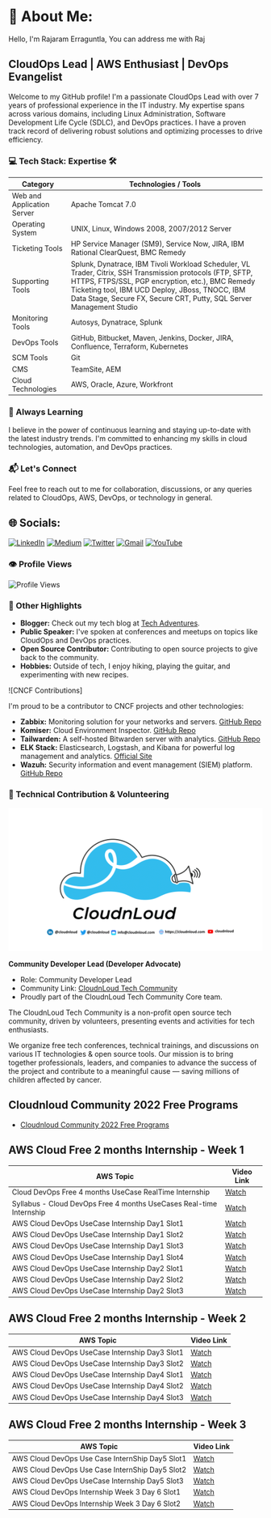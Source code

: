 # 💫 About Me:

Hello, I'm Rajaram Erraguntla, You can address me with Raj

## CloudOps Lead | AWS Enthusiast | DevOps Evangelist

Welcome to my GitHub profile! I'm a passionate CloudOps Lead with over 7 years of professional experience in the IT industry. My expertise spans across various domains, including Linux Administration, Software Development Life Cycle (SDLC), and DevOps practices. I have a proven track record of delivering robust solutions and optimizing processes to drive efficiency.

### 💻 Tech Stack: Expertise 🛠️

| Category          | Technologies / Tools                                |
|-------------------|----------------------------------------------------|
| Web and Application Server | Apache Tomcat 7.0                      |
| Operating System | UNIX, Linux, Windows 2008, 2007/2012 Server       |
| Ticketing Tools | HP Service Manager (SM9), Service Now, JIRA, IBM Rational ClearQuest, BMC Remedy |
| Supporting Tools | Splunk, Dynatrace, IBM Tivoli Workload Scheduler, VL Trader, Citrix, SSH Transmission protocols (FTP, SFTP, HTTPS, FTPS/SSL, PGP encryption, etc.), BMC Remedy Ticketing tool, IBM UCD Deploy, JBoss, TNOCC, IBM Data Stage, Secure FX, Secure CRT, Putty, SQL Server Management Studio |
| Monitoring Tools | Autosys, Dynatrace, Splunk                        |
| DevOps Tools | GitHub, Bitbucket, Maven, Jenkins, Docker, JIRA, Confluence, Terraform, Kubernetes |
| SCM Tools | Git                                             |
| CMS | TeamSite, AEM                                    |
| Cloud Technologies | AWS, Oracle, Azure, Workfront                 |

### 🌱 Always Learning

I believe in the power of continuous learning and staying up-to-date with the latest industry trends. I'm committed to enhancing my skills in cloud technologies, automation, and DevOps practices.

### 📬 Let's Connect

Feel free to reach out to me for collaboration, discussions, or any queries related to CloudOps, AWS, DevOps, or technology in general.

## 🌐 Socials:
[![LinkedIn](https://img.shields.io/badge/LinkedIn-%230077B5.svg?logo=linkedin&logoColor=white)](https://linkedin.com/in/iamrajaram1) [![Medium](https://img.shields.io/badge/Medium-12100E?logo=medium&logoColor=white)](https://medium.com/@iamrajaram1) [![Twitter](https://img.shields.io/badge/Twitter-%231DA1F2.svg?logo=Twitter&logoColor=white)](https://twitter.com/iamrajaram1) [![Gmail](https://img.shields.io/badge/Gmail-%23D14836.svg?logo=Gmail&logoColor=white)](mailto:rajaram.erraguntla@gmail.com) [![YouTube](https://img.shields.io/badge/YouTube-%23FF0000.svg?logo=YouTube&logoColor=white)](https://www.youtube.com/@CloudnLoud)

### 👁️ Profile Views

![Profile Views](https://komarev.com/ghpvc/?username=iamrajaram1&color=blue)

### 🌟 Other Highlights

- **Blogger:** Check out my tech blog at [Tech Adventures](https://techadventures.com).
- **Public Speaker:** I've spoken at conferences and meetups on topics like CloudOps and DevOps practices.
- **Open Source Contributor:** Contributing to open source projects to give back to the community.
- **Hobbies:** Outside of tech, I enjoy hiking, playing the guitar, and experimenting with new recipes.

![CNCF Contributions]

I'm proud to be a contributor to CNCF projects and other technologies:

- **Zabbix:** Monitoring solution for your networks and servers. [GitHub Repo](https://github.com/zabbix/zabbix)
- **Komiser:** Cloud Environment Inspector. [GitHub Repo](https://github.com/mlabouardy/komiser)
- **Tailwarden:** A self-hosted Bitwarden server with analytics. [GitHub Repo](https://github.com/prologic/tailwarden)
- **ELK Stack:** Elasticsearch, Logstash, and Kibana for powerful log management and analytics. [Official Site](https://www.elastic.co/)
- **Wazuh:** Security information and event management (SIEM) platform. [GitHub Repo](https://github.com/wazuh/wazuh)

### 🌟 Technical Contribution & Volunteering

![CloudnLoud Tech Community](https://github.com/iamrajaram1/iamrajaram1/blob/main/cloudnloud-Community.gif)

**Community Developer Lead (Developer Advocate)**
- Role: Community Developer Lead
- Community Link: [CloudnLoud Tech Community](https://cloudnloud.com)
- Proudly part of the CloudnLoud Tech Community Core team.

The CloudnLoud Tech Community is a non-profit open source tech community, driven by volunteers, presenting events and activities for tech enthusiasts.

We organize free tech conferences, technical trainings, and discussions on various IT technologies & open source tools. Our mission is to bring together professionals, leaders, and companies to advance the success of the project and contribute to a meaningful cause — saving millions of children affected by cancer.


## Cloudnloud Community 2022 Free Programs

- [Cloudnloud Community 2022 Free Programs](https://www.linkedin.com/pulse/cloudnloud-community-2022-recap-vijayabalan-balakrishnan/)

## AWS Cloud Free 2 months Internship - Week 1

| AWS Topic | Video Link |
|---------|------------|
| Cloud DevOps Free 4 months UseCase RealTime Internship | [Watch](https://youtu.be/V-2ME9qCGIk) |
| Syllabus - Cloud DevOps Free 4 months UseCases Real-time Internship | [Watch](https://youtu.be/8PsJG53-D6U) |
| AWS Cloud DevOps UseCase Internship Day1 Slot1 | [Watch](https://youtu.be/POfrtFFNq3Y) |
| AWS Cloud DevOps UseCase Internship Day1 Slot2 | [Watch](https://youtu.be/0IXpnDOR81M) |
| AWS Cloud DevOps UseCase Internship Day1 Slot3 | [Watch](https://youtu.be/aHobd28K9eo) |
| AWS Cloud DevOps UseCase Internship Day1 Slot4 | [Watch](https://youtu.be/O_kWJgQbh8U) |
| AWS Cloud DevOps UseCase Internship Day2 Slot1 | [Watch](https://youtu.be/IWC9Pw-AKfw) |
| AWS Cloud DevOps UseCase Internship Day2 Slot2 | [Watch](https://youtu.be/bxZ_7l1tuA4) |
| AWS Cloud DevOps UseCase Internship Day2 Slot3 | [Watch](https://youtu.be/wcACvI70SYk) |

## AWS Cloud Free 2 months Internship - Week 2

| AWS Topic | Video Link |
|---------|------------|
| AWS Cloud DevOps UseCase Internship Day3 Slot1 | [Watch](https://youtu.be/S6jyaTq6PWo) |
| AWS Cloud DevOps UseCase Internship Day3 Slot2 | [Watch](https://youtu.be/w9CrsuZ0cP8) |
| AWS Cloud DevOps UseCase Internship Day4 Slot1 | [Watch](https://youtu.be/cnRzm_MlM5g) |
| AWS Cloud DevOps UseCase Internship Day4 Slot2 | [Watch](https://youtu.be/VOpHbf-JPdw) |
| AWS Cloud DevOps UseCase Internship Day4 Slot3 | [Watch](https://youtu.be/TfCfTI_LH9o) |

## AWS Cloud Free 2 months Internship - Week 3

| AWS Topic | Video Link |
|---------|------------|
| AWS Cloud DevOps Use Case InternShip Day5 Slot1 | [Watch](https://youtu.be/pvIgAj3XSag) |
| AWS Cloud DevOps Use Case InternShip Day5 Slot2 | [Watch](https://youtu.be/zXxFQZ-xwdA) |
| AWS Cloud DevOps UseCase Internship Day5 Slot3 | [Watch](https://youtu.be/WBn_xOmT4xc) |
| AWS Cloud DevOps Internship Week 3 Day 6 Slot1 | [Watch](https://youtu.be/RNl-gXDrCoU) |
| AWS Cloud DevOps Internship Week 3 Day 6 Slot2 | [Watch](https://youtu.be/8Q9ftmHx1aA) |
